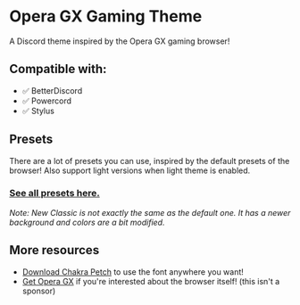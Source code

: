 # Opera GX Gaming Theme

A Discord theme inspired by the Opera GX gaming browser!

## Compatible with:

- ✅ BetterDiscord
- ✅ Powercord
- ✅ Stylus

## Presets

There are a lot of presets you can use, inspired by the default presets of the browser! Also support light versions when light theme is enabled.

### [See all presets here.](https://github.com/gx-hacker/discord-themes/tree/main/Opera-GX-Gaming-Theme)

*Note: New Classic is not exactly the same as the default one. It has a newer background and colors are a bit modified.*

## More resources

- [Download Chakra Petch](https://fonts.google.com/specimen/Chakra+Petch) to use the font anywhere you want!
- [Get Opera GX](https://www.opera.com/gx) if you're interested about the browser itself! (this isn't a sponsor)
